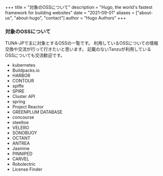 +++
title = "対象のOSSについて"
description = "Hugo, the world's fastest framework for building websites"
date = "2021-09-01"
aliases = ["about-us", "about-hugo", "contact"]
author = "Hugo Authors"
+++

### 対象のOSSについて

TUNA-JPで主に対象とするOSSの一覧です。
利用しているOSSについての情報交換や交流が行って行きたいと思います。
記載のないTanzuが利用しているOSSについても交流歓迎です。

- kubernetes
- Buildpacks.io
- HARBOR
- CONTOUR
- spiffe
- SPIRE
- Cluster API
- spring
- Project Reactor
- GREENPLUM DATABASE
- concourse
- steeltoe
- VELERO
- SONOBUOY
- OCTANT
- ANTREA 
- Jasmine
- PINNIPED
- CARVEL
- Robolectric
- License Finder



